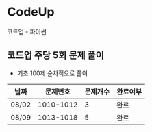 # CodeUp
코드업 - 파이썬

## 코드업 주당 5회 문제 풀이
- 기초 100제 순차적으로 풀이

날짜|문제번호|문제개수|완료여부
---|---|---|---|
08/02|1010-1012|3|완료|
08/09|1013-1018|5|완료|

